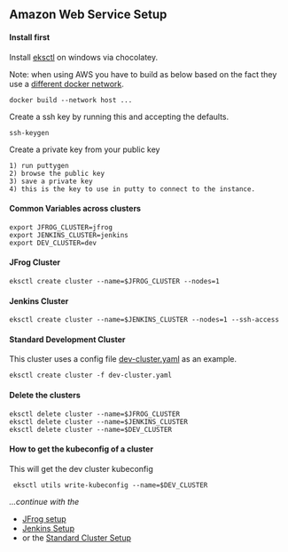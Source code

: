 ## Amazon Web Service Setup

#### Install first
Install [eksctl](https://github.com/weaveworks/eksctl) on windows via chocolatey. 

Note: when using AWS you have to build as below based on the fact they use a [different docker network](https://github.com/awslabs/amazon-eks-ami/issues/183#issuecomment-463979068).
```
docker build --network host ...
```

Create a ssh key by running this and accepting the defaults.
```
ssh-keygen
```
Create a private key from your public key
```
1) run puttygen
2) browse the public key
3) save a private key
4) this is the key to use in putty to connect to the instance.
```

#### Common Variables across clusters
```
export JFROG_CLUSTER=jfrog
export JENKINS_CLUSTER=jenkins
export DEV_CLUSTER=dev
```
#### JFrog Cluster 
```
eksctl create cluster --name=$JFROG_CLUSTER --nodes=1
```

#### Jenkins Cluster 
```
eksctl create cluster --name=$JENKINS_CLUSTER --nodes=1 --ssh-access
```

#### Standard Development Cluster
This cluster uses a config file [dev-cluster.yaml](dev-cluster.yaml) as an example.
```
eksctl create cluster -f dev-cluster.yaml
```

#### Delete the clusters
```
eksctl delete cluster --name=$JFROG_CLUSTER
eksctl delete cluster --name=$JENKINS_CLUSTER
eksctl delete cluster --name=$DEV_CLUSTER
```

#### How to get the kubeconfig of a cluster
This will get the dev cluster kubeconfig
```
 eksctl utils write-kubeconfig --name=$DEV_CLUSTER
```

*...continue with the* 
- [JFrog setup](../infrastructure/jfrog/README.md)
- [Jenkins Setup](../applications/jenkins/README.md)
- or the [Standard Cluster Setup](../documentation/STANDARD_CLUSTER.md)